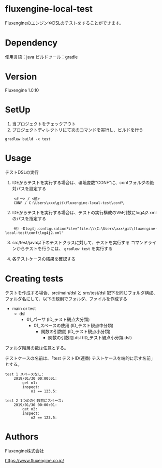 # fluxengine-local-test
FluxengineのエンジンやDSLのテストをすることができます。

# Dependency
使用言語：java
ビルドツール：gradle

# Version
Fluxengine 1.0.10

# SetUp

1. 当プロジェクトをチェックアウト
2. プロジェクトディレクトリにて次のコマンドを実行し、ビルドを行う
```
gradlew build -x test
```

# Usage
テストDSLの実行

1. IDEからテストを実行する場合は、環境変数"CONF"に、confフォルダの絶対パスを設定する

```
    <キー> / <値>
    CONF / C:\Users\xxx\git\fluxengine-local-test\conf\
```

2. IDEからテストを実行する場合は、テストの実行構成のVM引数にlog4j2.xmlのパスを指定する

```
    例）-Dlog4j.configurationFile="file:\\\C:\Users\xxx\git\fluxengine-local-test\conf\log4j2.xml"
```

3. src/test/java以下のテストクラスに対して、テストを実行する
コマンドラインからテストを行うには、 `gradlew test` を実行する

4. 各テストケースの結果を確認する

# Creating tests
テストを作成する場合、src/main/dsl と src/test/dsl 配下を同じフォルダ構成、フォルダ名にして、以下の規則でフォルダ、ファイルを作成する
* main or test
	* dsl
		* 01_パーサ (ID_テスト観点大分類)
			* 01_スペースの使用 (ID_テスト観点中分類)
				* 関数の引数間 (ID_テスト観点小分類)
				  * 関数の引数間.dsl (ID_テスト観点小分類.dsl)

フォルダ階層の数は任意とする。

テストケースの名前は、「test テストID(連番) テストケースを端的に示す名前」とする。

```
test 1 スペースなし:
    2019/01/30 00:00:01:
        get n1:
        inspect:
            n1 == 123.5:

test 2 1つめの引数前にスペース:
    2019/01/30 00:00:01:
        get n2:
        inspect:
            n2 == 123.5:
```

# Authors
Fluxengine株式会社

https://www.fluxengine.co.jp/